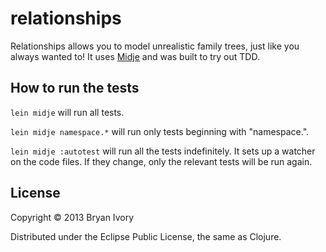 # relationships

Relationships allows you to model unrealistic family trees, just like you always wanted to! It uses [Midje](https://github.com/marick/Midje/) and was built to try out TDD.

## How to run the tests

`lein midje` will run all tests.

`lein midje namespace.*` will run only tests beginning with "namespace.".

`lein midje :autotest` will run all the tests indefinitely. It sets up a
watcher on the code files. If they change, only the relevant tests will be
run again.

## License

Copyright © 2013 Bryan Ivory

Distributed under the Eclipse Public License, the same as Clojure.
